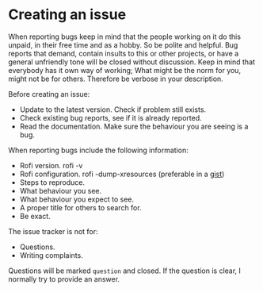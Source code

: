 # Creating an issue

When reporting bugs keep in mind that the people working on it do this unpaid, in their free time and as a hobby. So be
polite and helpful. Bug reports that demand, contain insults to this or other projects, or have a general unfriendly
tone will be closed without discussion. Keep in mind that everybody has it own way of working; What might be the norm
for you, might not be for others. Therefore be verbose in your description.

Before creating an issue:

* Update to the latest version. Check if problem still exists.
* Check existing bug reports, see if it is already reported.
* Read the documentation. Make sure the behaviour you are seeing is a bug.

When reporting bugs include the following information:

* Rofi version. rofi -v
* Rofi configuration. rofi -dump-xresources (preferable in a [gist](https://gist.github.com/))
* Steps to reproduce.
* What behaviour you see.
* What behaviour you expect to see.
* A proper title for others to search for.
* Be exact.

The issue tracker is not for:

* Questions. 
* Writing complaints.

Questions will be marked `question` and closed. If the question is clear, I normally try to provide an answer.

